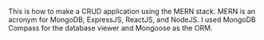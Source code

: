 This is how to make a CRUD application using the MERN stack.
MERN is an acronym for MongoDB, ExpressJS, ReactJS, and NodeJS.
I used MongoDB Compass for the database viewer and Mongoose as the ORM.
